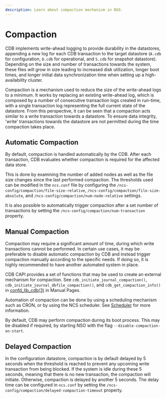 ```yaml
---
description: Learn about compaction mechanism in NSO.
---
```


# Compaction

CDB implements write-ahead logging to provide durability in the datastores, appending a new log for each CDB transaction to the target datastore (`A.cdb` for configuration, `O.cdb` for operational, and `S.cdb` for snapshot datastore). Depending on the size and number of transactions towards the system, these files will grow in size leading to increased disk utilization, longer boot times, and longer initial data synchronization time when setting up a high-availability cluster.

Compaction is a mechanism used to reduce the size of the write-ahead logs to a minimum. It works by replacing an existing write-ahead log, which is composed by a number of consecutive transaction logs created in run-time, with a single transaction log representing the full current state of the datastore. From this perspective, it can be seen that a compaction acts similar to a write transaction towards a datastore. To ensure data integrity, 'write' transactions towards the datastore are not permitted during the time compaction takes place.

## Automatic Compaction <a href="#d5e4274" id="d5e4274"></a>

By default, compaction is handled automatically by the CDB. After each transaction, CDB evaluates whether compaction is required for the affected data store.

This is done by examining the number of added nodes as well as the file size changes since the last performed compaction. The thresholds used can be modified in the `ncs.conf` file by configuring the `/ncs-config/compaction/file-size-relative`, `/ncs-config/compaction/file-size-absolute`, and `/ncs-config/compaction/num-node-relative` settings.

It is also possible to automatically trigger compaction after a set number of transactions by setting the `/ncs-config/compaction/num-transaction` property.

## Manual Compaction <a href="#d5e4283" id="d5e4283"></a>

Compaction may require a significant amount of time, during which write transactions cannot be performed. In certain use cases, it may be preferable to disable automatic compaction by CDB and instead trigger compaction manually according to the specific needs. If doing so, it is highly recommended to have another automated system in place.

CDB CAPI provides a set of functions that may be used to create an external mechanism for compaction. See `cdb_initiate_journal_compaction()`, `cdb_initiate_journal_dbfile_compaction()`, and `cdb_get_compaction_info()` in [confd\_lib\_cdb(3)](../../man/section3.md#confd_lib_cdb) in Manual Pages.

Automation of compaction can be done by using a scheduling mechanism such as CRON, or by using the NCS scheduler. See [Scheduler](../../development/connected-topics/scheduler.md) for more information.

By default, CDB may perform compaction during its boot process. This may be disabled if required, by starting NSO with the flag `--disable-compaction-on-start`.

## Delayed Compaction <a href="#d5e4296" id="d5e4296"></a>

In the configuration datastore, compaction is by default delayed by 5 seconds when the threshold is reached to prevent any upcoming write transaction from being blocked. If the system is idle during these 5 seconds, meaning that there is no new transaction, the compaction will initiate. Otherwise, compaction is delayed by another 5 seconds. The delay time can be configured in `ncs.conf` by setting the `/ncs-config/compaction/delayed-compaction-timeout` property.
